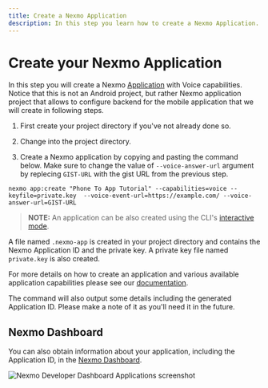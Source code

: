 ```yaml
---
title: Create a Nexmo Application
description: In this step you learn how to create a Nexmo Application.
---
```


# Create your Nexmo Application

In this step you will create a Nexmo [Application](/conversation/concepts/application) with Voice capabilities. Notice that this is not an Android project, but rather Nexmo application project that allows to configure backend for the mobile application that we will create in following steps.

1) First create your project directory if you've not already done so.

2) Change into the project directory.

3) Create a Nexmo application by copying and pasting the command below. Make sure to change the value of `--voice-answer-url` argument by replecing `GIST-URL` with the gist URL from the previous step.

``` shell
nexmo app:create "Phone To App Tutorial" --capabilities=voice --keyfile=private.key  --voice-event-url=https://example.com/ --voice-answer-url=GIST-URL 
```

> **NOTE:** An application can be also created using the CLI's [interactive mode](/application/nexmo-cli#interactive-mode).

A file named `.nexmo-app` is created in your project directory and contains the Nexmo Application ID and the private key. A private key file named `private.key` is also created.

For more details on how to create an application and various available application capabilities please see our [documentation](/application/overview).

The command will also output some details including the generated Application ID. Please make a note of it as you'll need it in the future. 

## Nexmo Dashboard

You can also obtain information about your application, including the Application ID, in the [Nexmo Dashboard](https://dashboard.nexmo.com/voice/your-applications).

![Nexmo Developer Dashboard Applications screenshot](/screenshots/tutorials/app-to-phone/nexmo-dashboard-applications.png "Nexmo Developer Dashboard Applications screenshot")
